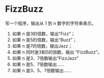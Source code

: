 # FizzBuzz

写一个程序，输出从 1 到 n 数字的字符串表示。

1. 如果 n 是3的倍数，输出“Fizz”；
2. 如果 n 是5的倍数，输出“Buzz”；
3. 如果 n 是7的倍数，输出Jazz；
4. 如果 n 同时是3和5的倍数，输出 “FizzBuzz”。
5. 如果 n 是3、7倍数输出“FizzJazz”
6. 如果 n 是5、7倍数输出……
7. 如果 n 是3、5、7倍数输出……



